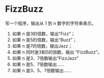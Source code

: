 # FizzBuzz

写一个程序，输出从 1 到 n 数字的字符串表示。

1. 如果 n 是3的倍数，输出“Fizz”；
2. 如果 n 是5的倍数，输出“Buzz”；
3. 如果 n 是7的倍数，输出Jazz；
4. 如果 n 同时是3和5的倍数，输出 “FizzBuzz”。
5. 如果 n 是3、7倍数输出“FizzJazz”
6. 如果 n 是5、7倍数输出……
7. 如果 n 是3、5、7倍数输出……



